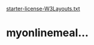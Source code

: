[starter-license-W3Layouts.txt](https://github.com/viresh22/myonlinemeal.../files/7148083/starter-license-W3Layouts.txt)
# myonlinemeal...
